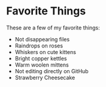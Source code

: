 # Favorite Things

These are a few of my favorite things:

- Not disappearing files
- Raindrops on roses
- Whiskers on cute kittens
- Bright copper kettles
- Warm woolen mittens
- Not editing directly on GitHub
- Strawberry Cheesecake
